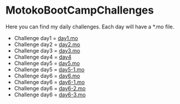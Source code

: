 # MotokoBootCampChallenges

Here you can find my daily challenges. Each day will have a *.mo file.

- Challenge day1 = [day1.mo](./src/MotokoBootCampChallenges/day1.mo) 
- Challenge day2 = [day2.mo](./src/MotokoBootCampChallenges/day2.mo) 
- Challenge day3 = [day3.mo](./src/MotokoBootCampChallenges/day3.mo) 
- Challenge day4 = [day4](./src/MotokoBootCampChallenges/day4/) 
- Challenge day5 = [day5.mo](./src/MotokoBootCampChallenges/day5.mo) 
- Challenge day5 = [day5-1.mo](./src/MotokoBootCampChallenges/day5-1.mo) 
- Challenge day6 = [day6.mo](./src/MotokoBootCampChallenges/day6.mo) 
- Challenge day6 = [day6-1.mo](./src/MotokoBootCampChallenges/day6-1.mo) 
- Challenge day6 = [day6-2.mo](./src/MotokoBootCampChallenges/day6-2.mo) 
- Challenge day6 = [day6-3.mo](./src/MotokoBootCampChallenges/day6-3.mo) 